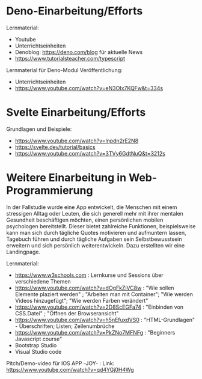 
# Deno-Einarbeitung/Efforts
Lernmaterial:
- Youtube
- Unterrichtseinheiten 
- Denoblog: https://deno.com/blog für aktuelle News
- https://www.tutorialsteacher.com/typescript

Lernmaterial für Deno-Modul Veröffentlichung:
- Unterrichtseinheiten
- https://www.youtube.com/watch?v=eN3OIx7KQFw&t=334s

# Svelte Einarbeitung/Efforts
Grundlagen und Beispiele:
- https://www.youtube.com/watch?v=lnpdn2rE2N8
- https://svelte.dev/tutorial/basics
- https://www.youtube.com/watch?v=3TVy6GdtNuQ&t=3212s


# Weitere Einarbeitung in Web-Programmierung

In der Fallstudie wurde eine App entwickelt, die Menschen mit einem stressigen Alltag oder Leuten, die sich generell mehr mit ihrer mentalen Gesundheit beschäftigen möchten, einen persönlichen mobilen psychologen bereitstellt. Dieser bietet zahlreiche Funktionen, beispielsweise kann man sich durch tägliche Quotes motivieren und aufmuntern lassen, Tagebuch führen und durch tägliche Aufgaben sein Selbstbewusstsein erweitern und sich persönlich weiterentwickeln.
Dazu erstellten wir eine Landingpage.

Lernmaterial:
- https://www.w3schools.com : Lernkurse und Sessions über verschiedene Themen
- https://www.youtube.com/watch?v=dOgFkZiVC8w :  "Wie sollen Elemente plaziert werden" ; "Arbeiten man mit Container"; "Wie werden Videos hinzugefügt"; "Wie werden Farben verändert"
- https://www.youtube.com/watch?v=2D8ScEGFa74 : "Einbinden von CSS.Datei" ; "Öffnen der Browseransicht"
- https://www.youtube.com/watch?v=h5nEfuxdVS0 : "HTML-Grundlagen" - Überschriften; Listen; Zeilenumbrüche
- https://www.youtube.com/watch?v=PkZNo7MFNFg : "Beginners Javascript course" 
- Bootstrap Studio
- Visual Studio code


Pitch/Demo-video für IOS APP -JOY- :
Link: https://www.youtube.com/watch?v=qd4YGj0H4Wg

